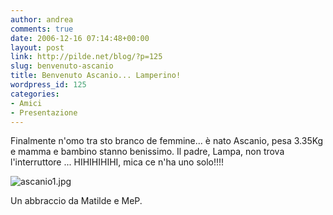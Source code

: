 ```yaml
---
author: andrea
comments: true
date: 2006-12-16 07:14:48+00:00
layout: post
link: http://pilde.net/blog/?p=125
slug: benvenuto-ascanio
title: Benvenuto Ascanio... Lamperino!
wordpress_id: 125
categories:
- Amici
- Presentazione
---
```


Finalmente n'omo tra sto branco de femmine... è nato Ascanio, pesa 3.35Kg e mamma e bambino stanno benissimo. Il padre, Lampa, non trova l'interruttore ... HIHIHIHIHI, mica ce n'ha uno solo!!!!

![ascanio1.jpg](http://pilde.net/blog/wp-content/uploads/2006/12/ascanio1.jpg)

Un abbraccio da Matilde e MeP.
